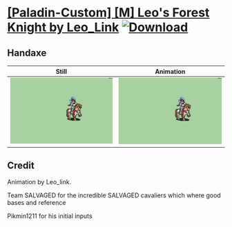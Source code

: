 # [\[Paladin-Custom\] \[M\] Leo's Forest Knight by Leo_Link](./) [![Download](https://img.shields.io/badge/Download--red?style=social&logo=github)](https://minhaskamal.github.io/DownGit/#/home?url=https://github.com/Klokinator/FE-Repo/tree/main/Battle%20Animations%2FMounted%20-%20Cavs%2C%20Paladins%2C%20Rangers%2F%5BPaladin-Custom%5D%20%5BM%5D%20Leo's%20Forest%20Knight%20by%20Leo_Link%2F4.%20Handaxe)

## Handaxe

| Still | Animation |
| :---: | :-------: |
| ![Handaxe still](./Handaxe_000.png) | ![Handaxe](./Handaxe.gif) |

## Credit

Animation by Leo_link.

Team SALVAGED for the incredible SALVAGED cavaliers which where good bases and reference

Pikmin1211 for his initial inputs
